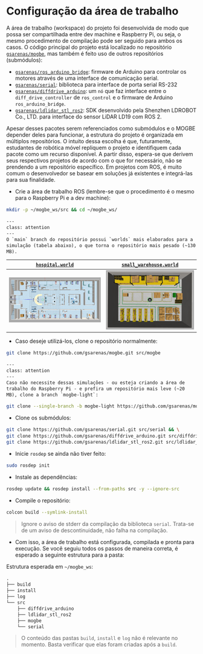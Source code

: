 # Configuração da área de trabalho

A área de trabalho (workspace) do projeto foi desenvolvida de modo que possa ser compartilhada entre dev machine e Raspberry Pi, ou seja, o mesmo procedimento de compilação pode ser seguido para ambos os casos. O código principal do projeto está localizado no repositório [`gsarenas/mogbe`](https://github.com/gsarenas/mogbe), mas também é feito uso de outros repositórios (submódulos):

- [`gsarenas/ros_arduino_bridge`](https://github.com/gsarenas/ros_arduino_bridge): firmware de Arduino para controlar os motores através de uma interface de comunicação serial.
- [`gsarenas/serial`](https://github.com/gsarenas/serial): biblioteca para interface de porta serial RS-232
- [`gsarenas/diffdrive_arduino`](https://github.com/gsarenas/diffdrive_arduino): um `nó` que faz interface entre o `diff_drive_controller` de `ros_control` e o firmware de Arduino `ros_arduino_bridge`.
- [`gsarenas/ldlidar_stl_ros2`](https://github.com/gsarenas/ldlidar_stl_ros2): SDK desenvolvido pela Shenzhen LDROBOT Co., LTD. para interface do sensor LiDAR LD19 com ROS 2.

Apesar desses pacotes serem referenciados como submódulos e o MOGBE depender deles para funcionar, a estrutura do projeto é organizada em múltiplos repositórios. O intuito dessa escolha é que, futuramente, estudantes de robótica móvel repliquem o projeto e identifiquem cada pacote como um recurso disponível. A partir disso, espera-se que derivem seus respectivos projetos de acordo com o que for necessário, não se prendendo a um repositório específico. Em projetos com ROS, é muito comum o desenvolvedor se basear em soluções já existentes e integrá-las para sua finalidade.

- Crie a área de trabalho ROS (lembre-se que o procedimento é o mesmo para o Raspberry Pi e a dev machine):

```bash
mkdir -p ~/mogbe_ws/src && cd ~/mogbe_ws/
```

```{admonition} Atenção
---
class: attention
---
O `main` branch do repositório possui `worlds` mais elaborados para a simulação (tabela abaixo), o que torna o repositório mais pesado (~130 MB).
```

| [`hospital.world`](https://github.com/gsarenas/aws-robomaker-hospital-world)  | [`small_warehouse.world`](https://github.com/gsarenas/aws-robomaker-small-warehouse-world) |
| :-----------: | :-----------: |
| ![hospital.world](img/hospital_small.png) | ![small_warehouse.world](img/warehouse_small.png) |

- Caso deseje utilizá-los, clone o repositório normalmente:

```bash
git clone https://github.com/gsarenas/mogbe.git src/mogbe
```

```{admonition} Atenção
---
class: attention
---
Caso não necessite dessas simulações - ou esteja criando a área de trabalho do Raspberry Pi - e prefira um repositório mais leve (~20 MB), clone a branch `mogbe-light`:
```

```bash
git clone --single-branch -b mogbe-light https://github.com/gsarenas/mogbe.git src/mogbe
```

- Clone os submódulos:

```bash
git clone https://github.com/gsarenas/serial.git src/serial && \
git clone https://github.com/gsarenas/diffdrive_arduino.git src/diffdrive_arduino && \
git clone https://github.com/gsarenas/ldlidar_stl_ros2.git src/ldlidar_stl_ros2
```

- Inicie `rosdep` se ainda não tiver feito:

```bash
sudo rosdep init
```

- Instale as dependências:

```bash
rosdep update && rosdep install --from-paths src -y --ignore-src
```
<!--
- `rosdep` deve ser suficiente para instalar os pacotes necessários. Ignore qualquer erro relacionado a pacotes não listados para a arquitetura `x86_64` ou `amd64`. Se houver qualquer outro erro, as dependências da dev machine se resolvem com:

- Instale as dependências da dev machine (somente dev machine):

```bash
sudo apt install ros-humble-gazebo-ros-pkgs \
ros-humble-ros2-control \
ros-humble-ros2-controllers \
ros-humble-gazebo-ros2-control \
ros-humble-slam-toolbox \
ros-humble-navigation2 \
ros-humble-nav2-bringup \
ros-humble-twist-mux \
ros-humble-xacro \
ros-humble-image-transport-plugins \
ros-humble-rqt-image-view
```

- No caso do Raspberry Pi, ignore qualquer erro relacionado a pacotes não listados para a arquitetura `aarch64` ou `arm64`. Caso tenha algum outro erro, as dependências do Raspberry Pi se resolvem com:


- Instale as dependências do Raspberry Pi (somente Raspberry Pi):

```bash
sudo apt install ros-humble-demo-nodes-cpp \
ros-humble-demo-nodes-py \
ros-humble-ros2-control \
ros-humble-ros2-controllers \
ros-humble-slam-toolbox \
ros-humble-navigation2 \
ros-humble-nav2-bringup \
ros-humble-twist-mux \
ros-humble-xacro \
ros-humble-image-transport-plugins \
ros-humble-v4l2-camera
```
-->

- Compile o repositório:

```bash
colcon build --symlink-install
```

> Ignore o aviso de stderr da compilação da biblioteca `serial`. Trata-se de um aviso de descontinuidade, não falha na compilação.

- Com isso, a área de trabalho está configurada, compilada e pronta para execução. Se você seguiu todos os passos de maneira correta, é esperado a seguinte estrutura para a pasta:

Estrutura esperada em `~/mogbe_ws`:

    .
    ├── build
    ├── install
    ├── log
    └── src
        ├── diffdrive_arduino
        ├── ldlidar_stl_ros2
        ├── mogbe
        └── serial

> O conteúdo das pastas `build`, `install` e `log` não é relevante no momento. Basta verificar que elas foram criadas após a `build`.
